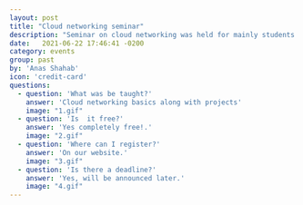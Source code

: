 ```yaml
---
layout: post
title: "Cloud networking seminar"
description: "Seminar on cloud networking was held for mainly students."
date:   2021-06-22 17:46:41 -0200
category: events
group: past
by: 'Anas Shahab'
icon: 'credit-card'
questions:
  - question: 'What was be taught?'
    answer: 'Cloud networking basics along with projects'
    image: "1.gif"
  - question: 'Is  it free?'
    answer: 'Yes completely free!.'
    image: "2.gif"
  - question: 'Where can I register?'
    answer: 'On our website.'
    image: "3.gif"
  - question: 'Is there a deadline?'
    answer: 'Yes, will be announced later.'
    image: "4.gif"
---
```

